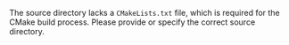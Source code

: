 The source directory lacks a `CMakeLists.txt` file, which is required for the CMake build process. Please provide or specify the correct source directory.

